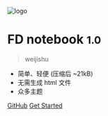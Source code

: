 <!-- 管封面的 -->

<!-- _coverpage.md -->

![logo](_media/icon.svg)  <!--logo-->

# FD notebook <small>1.0</small>

> weijishu

- 简单、轻便 (压缩后 ~21kB)
- 无需生成 html 文件
- 众多主题

[GitHub](https://github.com/docsifyjs/docsify/)
[Get Started](#docsify)
